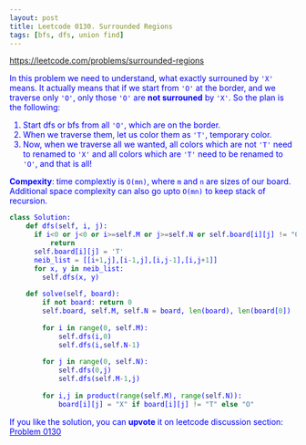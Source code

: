 ```yaml
---
layout: post
title: Leetcode 0130. Surrounded Regions
tags: [bfs, dfs, union find]
---
```


<a href="https://leetcode.com/problems/surrounded-regions"> <font color = blue>https://leetcode.com/problems/surrounded-regions

In this problem we need to understand, what exactly surrouned by `'X'` means. It actually means that if we start from `'O'` at the border, and we traverse only `'O'`, only those `'O'` are **not surrouned** by `'X'`. So the plan is the following:

1. Start dfs or bfs from all `'O'`, which are on the border.
2. When we traverse them, let us color them as `'T'`, temporary color.
3. Now, when we traverse all we wanted, all colors which are not `'T'` need to renamed to `'X'` and all colors which are `'T'` need to be renamed to `'O'`, and that is all!

**Compexity**: time complextiy is `O(mn)`, where `m` and `n` are sizes of our board. Additional space complexity can also go upto `O(mn)` to keep stack of recursion.

```python
class Solution:
    def dfs(self, i, j):
      if i<0 or j<0 or i>=self.M or j>=self.N or self.board[i][j] != "O":
          return
      self.board[i][j] = 'T'
      neib_list = [[i+1,j],[i-1,j],[i,j-1],[i,j+1]]
      for x, y in neib_list:
        self.dfs(x, y)
    
    def solve(self, board):
        if not board: return 0
        self.board, self.M, self.N = board, len(board), len(board[0])
        
        for i in range(0, self.M):
            self.dfs(i,0)
            self.dfs(i,self.N-1)
            
        for j in range(0, self.N):
            self.dfs(0,j)
            self.dfs(self.M-1,j)
        
        for i,j in product(range(self.M), range(self.N)):
            board[i][j] = "X" if board[i][j] != "T" else "O"
```

If you like the solution, you can **upvote** it on leetcode discussion section:<a href="https://leetcode.com/problems/surrounded-regions/discuss/691646/python-omn-3-colors-dfs-explained"> <font color = blue>Problem 0130

